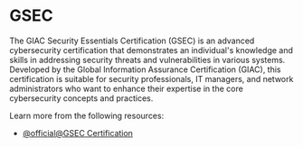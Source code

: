 # GSEC

The GIAC Security Essentials Certification (GSEC) is an advanced cybersecurity certification that demonstrates an individual's knowledge and skills in addressing security threats and vulnerabilities in various systems. Developed by the Global Information Assurance Certification (GIAC), this certification is suitable for security professionals, IT managers, and network administrators who want to enhance their expertise in the core cybersecurity concepts and practices.

Learn more from the following resources:

- [@official@GSEC Certification](https://www.giac.org/certifications/security-essentials-gsec/)